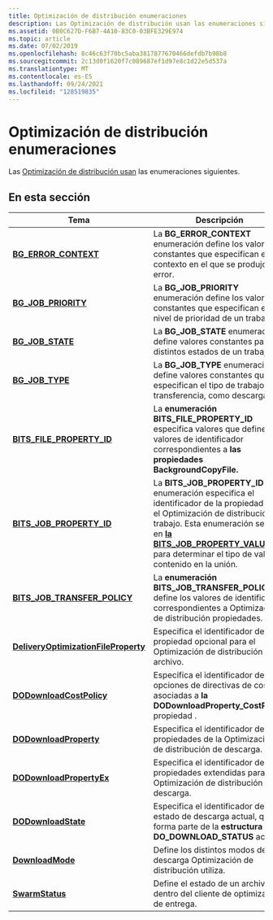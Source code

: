 ```yaml
---
title: Optimización de distribución enumeraciones
description: Las Optimización de distribución usan las enumeraciones siguientes.
ms.assetid: 0B0C627D-F6B7-4A10-83C0-03BFE329E974
ms.topic: article
ms.date: 07/02/2019
ms.openlocfilehash: 8c46c63f70bc5aba3817877670466defdb7b98b8
ms.sourcegitcommit: 2c13d0f1620f7c089687ef1d97e8c1d22e5d537a
ms.translationtype: MT
ms.contentlocale: es-ES
ms.lasthandoff: 09/24/2021
ms.locfileid: "128519835"
---
```

# <a name="delivery-optimization-enumerations"></a>Optimización de distribución enumeraciones

Las [Optimización de distribución usan](do-interfaces.md) las enumeraciones siguientes.

## <a name="in-this-section"></a>En esta sección

| Tema | Descripción |
|-|-|
| [**BG_ERROR_CONTEXT**](bg-error-context.md) | La **BG_ERROR_CONTEXT** enumeración define los valores constantes que especifican el contexto en el que se produjo el error. |
| [**BG_JOB_PRIORITY**](bg-job-priority-.md) | La **BG_JOB_PRIORITY** enumeración define los valores constantes que especifican el nivel de prioridad de un trabajo.  |
| [**BG_JOB_STATE**](bg-job-state-.md) | La **BG_JOB_STATE** enumeración define valores constantes para los distintos estados de un trabajo. |
| [**BG_JOB_TYPE**](bg-job-type.md) | La **BG_JOB_TYPE** enumeración define valores constantes que especifican el tipo de trabajo de transferencia, como descargar. |
| [**BITS_FILE_PROPERTY_ID**](bits-file-property-id-.md) | La **enumeración BITS_FILE_PROPERTY_ID** especifica valores que definen los valores de identificador correspondientes a **las propiedades BackgroundCopyFile.** |
| [**BITS_JOB_PROPERTY_ID**](bits-job-property-id.md) | La **BITS_JOB_PROPERTY_ID** enumeración especifica el identificador de la propiedad para el Optimización de distribución trabajo. Esta enumeración se usa en [**la BITS_JOB_PROPERTY_VALUE**](bits-job-property-value-.md) para determinar el tipo de valor contenido en la unión. |
| [**BITS_JOB_TRANSFER_POLICY**](bits-job-transfer-policy-.md) | La **enumeración BITS_JOB_TRANSFER_POLICY** define los valores de identificador correspondientes a Optimización de distribución propiedades. |
| [**DeliveryOptimizationFileProperty**](deliveryoptimizationfileproperty.md) | Especifica el identificador de una propiedad opcional para el Optimización de distribución archivo. |
| [**DODownloadCostPolicy**](./deliveryoptimizationdownloadtypes/ne-deliveryoptimizationdownloadtypes-dodownloadcostpolicy.md) | Especifica el identificador de las opciones de directivas de costo asociadas a **la DODownloadProperty_CostPolicy** propiedad . |
| [**DODownloadProperty**](./deliveryoptimizationdownloadtypes/ne-deliveryoptimizationdownloadtypes-dodownloadproperty.md) | Especifica el identificador de las propiedades de la Optimización de distribución de descarga. |
| [**DODownloadPropertyEx**](./dodownloadinternal/ne-dodownloadinternal-dodownloadpropertyex.md) | Especifica el identificador de las propiedades extendidas para la Optimización de distribución de descarga. |
| [**DODownloadState**](./deliveryoptimizationdownloadtypes/ne-deliveryoptimizationdownloadtypes-dodownloadstate.md) | Especifica el identificador del estado de descarga actual, que forma parte de la **estructura DO_DOWNLOAD_STATUS** actual. |
| [**DownloadMode**](downloadmode.md) | Define los distintos modos de descarga Optimización de distribución utiliza.  |
| [**SwarmStatus**](swarmstatus.md) | Define el estado de un archivo dentro del cliente de optimización de entrega. |